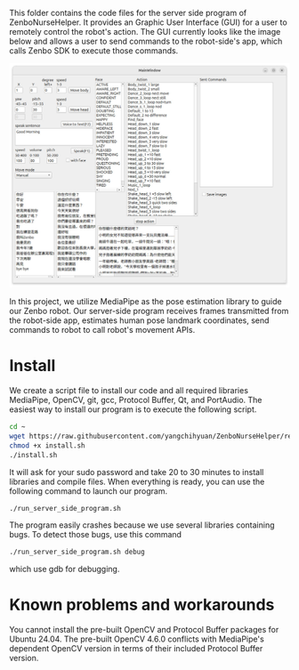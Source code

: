 This folder contains the code files for the server side program of ZenboNurseHelper. It provides an Graphic User Interface (GUI) for a user to remotely control the robot's action. The GUI currently looks like the image below and allows a user to send commands to the robot-side's app, which calls Zenbo SDK to execute those commands.

![GUI](GUI.jpg "GUI")

In this project, we utilize MediaPipe as the pose estimation library to guide our Zenbo robot. Our server-side program receives frames transmitted from the robot-side app, estimates human pose landmark coordinates, send commands to robot to call robot's movement APIs.

# Install
We create a script file to install our code and all required libraries MediaPipe, OpenCV, git, gcc, Protocol Buffer, Qt, and PortAudio.
The easiest way to install our program is to execute the following script.
```sh
cd ~
wget https://raw.githubusercontent.com/yangchihyuan/ZenboNurseHelper/refs/heads/master/cpp2/install.sh
chmod +x install.sh
./install.sh
```

It will ask for your sudo password and take 20 to 30 minutes to install libraries
and compile files. When everything is ready, you can use the following command to launch our program.

```sh
./run_server_side_program.sh
```
The program easily crashes because we use several libraries containing bugs. To detect those bugs, use this command
```sh
./run_server_side_program.sh debug
```
which use gdb for debugging.

# Known problems and workarounds
You cannot install the pre-built OpenCV and Protocol Buffer packages for Ubuntu 24.04. The pre-built OpenCV 4.6.0 conflicts with MediaPipe's dependent OpenCV version in terms of their included Protocol Buffer version.
